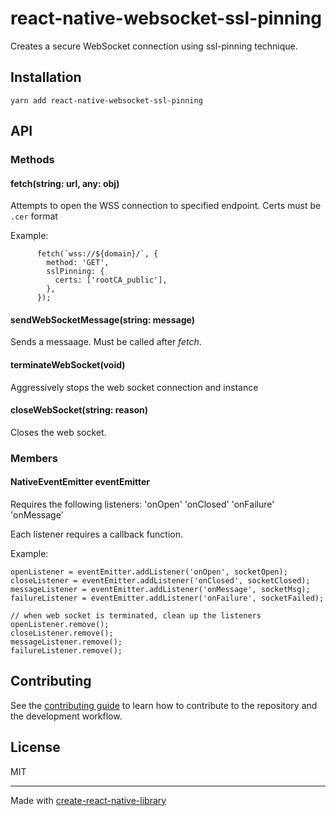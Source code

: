 # react-native-websocket-ssl-pinning

Creates a secure WebSocket connection using ssl-pinning technique.

## Installation

```
yarn add react-native-websocket-ssl-pinning
```

## API

### Methods

#### fetch(string: url, any: obj)
Attempts to open the WSS connection to specified endpoint. Certs must be `.cer` format

Example:
```
      fetch(`wss://${domain}/`, {
        method: 'GET',
        sslPinning: {
          certs: ['rootCA_public'],
        },
      });
```

#### sendWebSocketMessage(string: message)
Sends a messaage. Must be called after *fetch*.


#### terminateWebSocket(void)
Aggressively stops the web socket connection and instance


#### closeWebSocket(string: reason)
Closes the web socket.

### Members

#### NativeEventEmitter eventEmitter
Requires the following listeners:
'onOpen'
'onClosed'
'onFailure'
'onMessage'

Each listener requires a callback function.

Example:
```
openListener = eventEmitter.addListener('onOpen', socketOpen);
closeListener = eventEmitter.addListener('onClosed', socketClosed);
messageListener = eventEmitter.addListener('onMessage', socketMsg);
failureListener = eventEmitter.addListener('onFailure', socketFailed);

// when web socket is terminated, clean up the listeners
openListener.remove();
closeListener.remove();
messageListener.remove();
failureListener.remove();
```

## Contributing

See the [contributing guide](CONTRIBUTING.md) to learn how to contribute to the repository and the development workflow.

## License

MIT

---

Made with [create-react-native-library](https://github.com/callstack/react-native-builder-bob)
